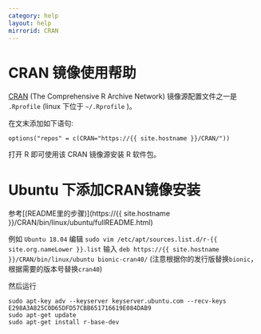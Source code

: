 ```yaml
---
category: help
layout: help
mirrorid: CRAN
---
```


CRAN 镜像使用帮助
===================

[CRAN](https://cran.r-project.org/) (The Comprehensive R Archive Network) 镜像源配置文件之一是 `.Rprofile` (linux 下位于 `~/.Rprofile` )。


在文末添加如下语句:

```
options("repos" = c(CRAN="https://{{ site.hostname }}/CRAN/"))
```

打开 R 即可使用该 CRAN 镜像源安装 R 软件包。

Ubuntu 下添加CRAN镜像安装
====================================
参考[(README里的步骤)](https://{{ site.hostname }}/CRAN/bin/linux/ubuntu/fullREADME.html)

例如 `Ubuntu 18.04` 编辑  `sudo vim /etc/apt/sources.list.d/r-{{ site.org.nameLower }}.list` 输入
`deb https://{{ site.hostname }}/CRAN/bin/linux/ubuntu bionic-cran40/`  (注意根据你的发行版替换`bionic`，根据需要的版本号替换`cran40`)

然后运行
```
sudo apt-key adv --keyserver keyserver.ubuntu.com --recv-keys E298A3A825C0D65DFD57CBB651716619E084DAB9
sudo apt-get update
sudo apt-get install r-base-dev
```
